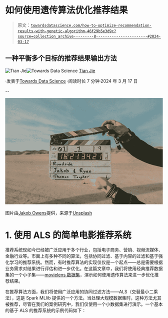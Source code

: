 # 如何使用遗传算法优化推荐结果

> 原文：[`towardsdatascience.com/how-to-optimize-recommendation-results-with-genetic-algorithm-46f29b5e3d9c?source=collection_archive---------8-----------------------#2024-03-17`](https://towardsdatascience.com/how-to-optimize-recommendation-results-with-genetic-algorithm-46f29b5e3d9c?source=collection_archive---------8-----------------------#2024-03-17)

## 一种平衡多个目标的推荐结果输出方法

[](https://medium.com/@tianjie1112?source=post_page---byline--46f29b5e3d9c--------------------------------)![Tian Jie](https://medium.com/@tianjie1112?source=post_page---byline--46f29b5e3d9c--------------------------------)[](https://towardsdatascience.com/?source=post_page---byline--46f29b5e3d9c--------------------------------)![Towards Data Science](https://towardsdatascience.com/?source=post_page---byline--46f29b5e3d9c--------------------------------) [Tian Jie](https://medium.com/@tianjie1112?source=post_page---byline--46f29b5e3d9c--------------------------------)

·发表于[Towards Data Science](https://towardsdatascience.com/?source=post_page---byline--46f29b5e3d9c--------------------------------) ·阅读时长 7 分钟·2024 年 3 月 17 日

--

![](img/fc4ff70916f8589b1bb7a4b3cbbcf9fb.png)

图片由[Jakob Owens](https://unsplash.com/@jakobowens1)提供，来源于[Unsplash](https://unsplash.com/photos/clap-board-roadside-jakob-and-ryan-CiUR8zISX60)

# 1\. 使用 ALS 的简单电影推荐系统

推荐系统现如今已经被广泛应用于多个行业，包括电子商务、营销、视频流媒体、金融行业等。市面上有多种不同的算法，包括协同过滤、基于内容的过滤和基于强化学习的推荐系统。然而，有时推荐算法的实现仅仅是一个起点——总是需要根据业务需求对结果进行评估和进一步优化。在这篇文章中，我们将使用经典推荐数据集的一个小子集——[movielens 数据集](https://grouplens.org/datasets/movielens/)，演示如何使用遗传算法来进一步优化推荐结果。

在推荐算法方面，我们将使用广泛应用的协同过滤方法——ALS（交替最小二乘法），这是 Spark MLlib 提供的一个方法。当处理大规模数据集时，这种方法尤其被推荐，尽管在我们的案例研究中，我们仅使用一个小数据集进行演示。一个基本的基于 ALS 的推荐系统的示例代码如下：
